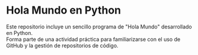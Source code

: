 # Hola Mundo en Python

Este repositorio incluye un sencillo programa de "Hola Mundo" desarrollado en Python.  
Forma parte de una actividad práctica para familiarizarse con el uso de GitHub y la gestión de repositorios de código.

